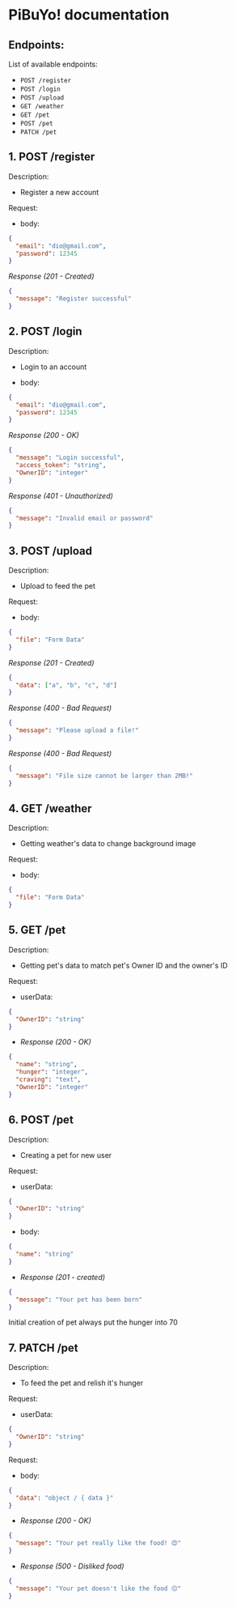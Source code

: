 # PiBuYo! documentation

## Endpoints:

List of available endpoints:

- `POST /register`
- `POST /login`
- `POST /upload`
- `GET /weather`
- `GET /pet`
- `POST /pet`
- `PATCH /pet`

## 1. POST /register

Description:

- Register a new account

Request:

- body:

```json
{
  "email": "dio@gmail.com",
  "password": 12345
}
```

_Response (201 - Created)_

```json
{
  "message": "Register successful"
}
```

## 2. POST /login

Description:

- Login to an account

- body:

```json
{
  "email": "dio@gmail.com",
  "password": 12345
}
```

_Response (200 - OK)_

```json
{
  "message": "Login successful",
  "access_token": "string",
  "OwnerID": "integer"
}
```

_Response (401 - Unauthorized)_

```json
{
  "message": "Invalid email or password"
}
```

## 3. POST /upload

Description:

- Upload to feed the pet

Request:

- body:

```json
{
  "file": "Form Data"
}
```

_Response (201 - Created)_

```json
{
  "data": ["a", "b", "c", "d"]
}
```

_Response (400 - Bad Request)_

```json
{
  "message": "Please upload a file!"
}
```

_Response (400 - Bad Request)_

```json
{
  "message": "File size cannot be larger than 2MB!"
}
```

## 4. GET /weather
Description:

- Getting weather's data to change background image

Request:

- body:

```json
{
  "file": "Form Data"
}
```

## 5. GET /pet
Description:

- Getting pet's data to match pet's Owner ID and the owner's ID

Request:

- userData:

```json
{
  "OwnerID": "string"
}
```

- _Response (200 - OK)_

```json
{
  "name": "string",
  "hunger": "integer",
  "craving": "text",
  "OwnerID": "integer"
}
```



## 6. POST /pet
Description:

- Creating a pet for new user

Request:

- userData:

```json
{
  "OwnerID": "string"
}
```

- body:

```json
{
  "name": "string"
}
```

- _Response (201 - created)_

```json
{
  "message": "Your pet has been born"
}
```

Initial creation of pet always put the hunger into 70

## 7. PATCH /pet
Description:

- To feed the pet and relish it's hunger

Request:

- userData:

```json
{
  "OwnerID": "string"
}
```

Request:

- body:

```json
{
  "data": "object / { data }"
}
```

- _Response (200 - OK)_

```json
{
  "message": "Your pet really like the food! 😍"
}
```

- _Response (500 - Disliked food)_

```json
{
  "message": "Your pet doesn't like the food 😔"
}
```